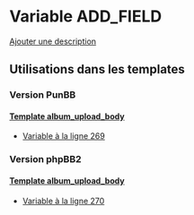 # Variable ADD_FIELD
[Ajouter une description](https://fa-tvars.appspot.com/var/ADD_FIELD)

## Utilisations dans les templates

### Version PunBB

#### [Template album_upload_body](punbb/album_upload_body.md)
* [Variable &agrave; la ligne 269](../punbb/album_upload_body.tpl#L269)

### Version phpBB2

#### [Template album_upload_body](subsilver/album_upload_body.md)
* [Variable &agrave; la ligne 270](../subsilver/album_upload_body.tpl#L270)
